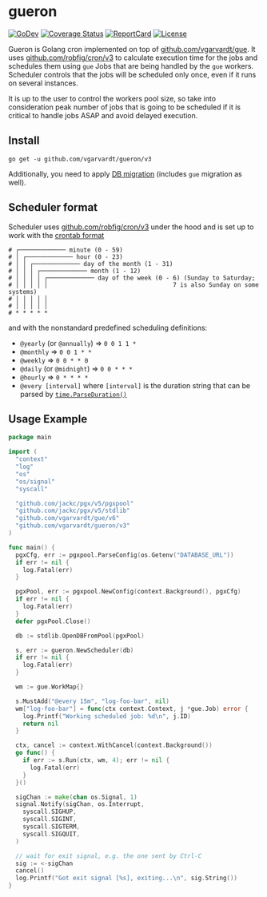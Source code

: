 # gueron

[![GoDev](https://img.shields.io/static/v1?label=godev&message=reference&color=00add8)](https://pkg.go.dev/github.com/vgarvardt/gueron/v3)
[![Coverage Status](https://codecov.io/gh/vgarvardt/gueron/branch/master/graph/badge.svg)](https://codecov.io/gh/vgarvardt/gueron)
[![ReportCard](https://goreportcard.com/badge/github.com/vgarvardt/gueron)](https://goreportcard.com/report/github.com/vgarvardt/gueron)
[![License](https://img.shields.io/npm/l/express.svg)](http://opensource.org/licenses/MIT)

Gueron is Golang cron implemented on top of [github.com/vgarvardt/gue]. It uses [github.com/robfig/cron/v3] to calculate
execution time for the jobs and schedules them using `gue` Jobs that are being handled by the `gue` workers. Scheduler
controls that the jobs will be scheduled only once, even if it runs on several instances.

It is up to the user to control the workers pool size, so take into consideration peak number of jobs that is going to
be scheduled if it is critical to handle jobs ASAP and avoid delayed execution.

## Install

```shell
go get -u github.com/vgarvardt/gueron/v3
```

Additionally, you need to apply [DB migration](migrations/schema.sql) (includes `gue` migration as well).

## Scheduler format

Scheduler uses [github.com/robfig/cron/v3] under the hood and is set up to work with the [crontab format]

```text
# ┌───────────── minute (0 - 59)
# │ ┌───────────── hour (0 - 23)
# │ │ ┌───────────── day of the month (1 - 31)
# │ │ │ ┌───────────── month (1 - 12)
# │ │ │ │ ┌───────────── day of the week (0 - 6) (Sunday to Saturday;
# │ │ │ │ │                                   7 is also Sunday on some systems)
# │ │ │ │ │
# │ │ │ │ │
# * * * * *
```

and with the nonstandard predefined scheduling definitions:

- `@yearly` (or `@annually`) => `0 0 1 1 *`
- `@monthly` => `0 0 1 * *`
- `@weekly` => `0 0 * * 0`
- `@daily` (or `@midnight`) => `0 0 * * *`
- `@hourly` => `0 * * * *`
- `@every [interval]` where `[interval]` is the duration string that can be parsed by [`time.ParseDuration()`]

## Usage Example

```go
package main

import (
  "context"
  "log"
  "os"
  "os/signal"
  "syscall"

  "github.com/jackc/pgx/v5/pgxpool"
  "github.com/jackc/pgx/v5/stdlib"
  "github.com/vgarvardt/gue/v6"
  "github.com/vgarvardt/gueron/v3"
)

func main() {
  pgxCfg, err := pgxpool.ParseConfig(os.Getenv("DATABASE_URL"))
  if err != nil {
    log.Fatal(err)
  }

  pgxPool, err := pgxpool.NewConfig(context.Background(), pgxCfg)
  if err != nil {
    log.Fatal(err)
  }
  defer pgxPool.Close()

  db := stdlib.OpenDBFromPool(pgxPool)

  s, err := gueron.NewScheduler(db)
  if err != nil {
    log.Fatal(err)
  }

  wm := gue.WorkMap{}

  s.MustAdd("@every 15m", "log-foo-bar", nil)
  wm["log-foo-bar"] = func(ctx context.Context, j *gue.Job) error {
    log.Printf("Working scheduled job: %d\n", j.ID)
    return nil
  }

  ctx, cancel := context.WithCancel(context.Background())
  go func() {
    if err := s.Run(ctx, wm, 4); err != nil {
      log.Fatal(err)
    }
  }()

  sigChan := make(chan os.Signal, 1)
  signal.Notify(sigChan, os.Interrupt,
    syscall.SIGHUP,
    syscall.SIGINT,
    syscall.SIGTERM,
    syscall.SIGQUIT,
  )

  // wait for exit signal, e.g. the one sent by Ctrl-C
  sig := <-sigChan
  cancel()
  log.Printf("Got exit signal [%s], exiting...\n", sig.String())
}
```

<!-- @formatter:off -->
[github.com/vgarvardt/gue]: https://github.com/vgarvardt/gue
[github.com/robfig/cron/v3]: https://github.com/robfig/cron
[crontab format]: https://en.wikipedia.org/wiki/Cron
[`time.ParseDuration()`]: https://pkg.go.dev/time#ParseDuration

